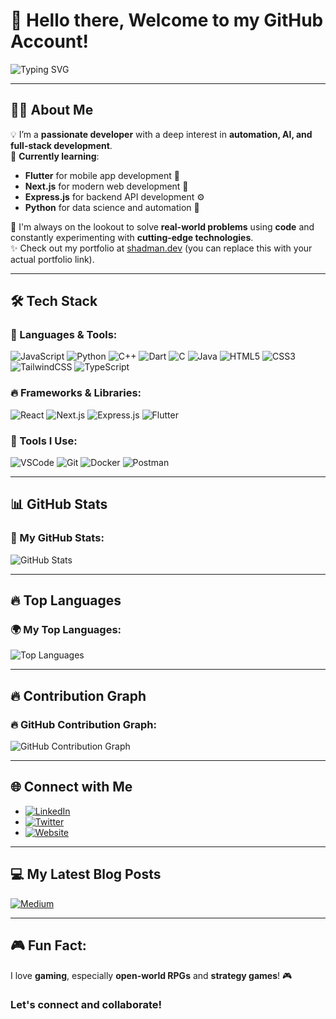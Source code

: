 # 👋 Hello there, Welcome to my GitHub Account!

![Typing SVG](https://readme-typing-svg.herokuapp.com?font=Fira+Code&pause=1000&color=36BCF7&width=435&lines=Shadman+Shakib+Alam+%7C+Developer;Passionate+about+Web+Automation;Always+learning+new+things!)

---

## 👨‍💻 About Me

💡 I’m a **passionate developer** with a deep interest in **automation, AI, and full-stack development**.  
🚀 **Currently learning**:
- **Flutter** for mobile app development 📱
- **Next.js** for modern web development 🚀
- **Express.js** for backend API development ⚙️
- **Python** for data science and automation 🤖

🎯 I'm always on the lookout to solve **real-world problems** using **code** and constantly experimenting with **cutting-edge technologies**.  
✨ Check out my portfolio at [shadman.dev](https://shadman.dev) (you can replace this with your actual portfolio link).

---

## 🛠️ Tech Stack

### 🚀 Languages & Tools:
![JavaScript](https://img.shields.io/badge/-JavaScript-F7DF1E?style=flat&logo=javascript&logoColor=black)
![Python](https://img.shields.io/badge/-Python-3776AB?style=flat&logo=python&logoColor=white)
![C++](https://img.shields.io/badge/-C++-00599C?style=flat&logo=cplusplus&logoColor=white)
![Dart](https://img.shields.io/badge/-Dart-0175C2?style=flat&logo=dart&logoColor=white)
![C](https://img.shields.io/badge/-C-00599C?style=flat&logo=c&logoColor=white)
![Java](https://img.shields.io/badge/-Java-007396?style=flat&logo=java&logoColor=white)
![HTML5](https://img.shields.io/badge/-HTML5-E34F26?style=flat&logo=html5&logoColor=white)
![CSS3](https://img.shields.io/badge/-CSS3-1572B6?style=flat&logo=css3&logoColor=white)
![TailwindCSS](https://img.shields.io/badge/-Tailwind%20CSS-38B2AC?style=flat&logo=tailwind-css&logoColor=white)
![TypeScript](https://img.shields.io/badge/-TypeScript-3178C6?style=flat&logo=typescript&logoColor=white)

### 🔥 Frameworks & Libraries:
![React](https://img.shields.io/badge/-React-61DAFB?style=flat&logo=react&logoColor=black)
![Next.js](https://img.shields.io/badge/-Next.js-000000?style=flat&logo=next.js&logoColor=white)
![Express.js](https://img.shields.io/badge/-Express.js-000000?style=flat&logo=express&logoColor=white)
![Flutter](https://img.shields.io/badge/-Flutter-02569B?style=flat&logo=flutter&logoColor=white)

### 🔧 Tools I Use:
![VSCode](https://img.shields.io/badge/-VSCode-007ACC?style=flat&logo=visualstudiocode&logoColor=white)
![Git](https://img.shields.io/badge/-Git-F05032?style=flat&logo=git&logoColor=white)
![Docker](https://img.shields.io/badge/-Docker-2496ED?style=flat&logo=docker&logoColor=white)
![Postman](https://img.shields.io/badge/-Postman-FF6C37?style=flat&logo=postman&logoColor=white)

---

## 📊 GitHub Stats

### 🚀 My GitHub Stats:
![GitHub Stats](https://github-readme-stats.vercel.app/api?username=shadman76r&show_icons=true&count_private=true&hide=prs&theme=tokyonight)

---

## 🔥 Top Languages

### 🌍 My Top Languages:
![Top Languages](https://github-readme-stats.vercel.app/api/top-langs/?username=shadman76r&layout=compact&theme=tokyonight)

---

## 🔥 Contribution Graph

### 🔥 GitHub Contribution Graph:
![GitHub Contribution Graph](https://raw.githubusercontent.com/shadman76r/shadman76r/main/github-contribution-grid-snake.svg)

---

## 🌐 Connect with Me

- [![LinkedIn](https://img.shields.io/badge/-LinkedIn-blue?style=for-the-badge&logo=linkedin)](https://www.linkedin.com/in/shadman76r)
- [![Twitter](https://img.shields.io/badge/-Twitter-blue?style=for-the-badge&logo=twitter)](https://twitter.com/shadman76r)
- [![Website](https://img.shields.io/badge/-Website-green?style=for-the-badge&logo=google-chrome)](https://shadman.dev) <!-- Replace with your actual website -->

---

## 💻 My Latest Blog Posts

<!-- If you have a blog, use this to dynamically link your posts -->
[![Medium](https://img.shields.io/badge/-Medium-12100E?style=for-the-badge&logo=medium&logoColor=white)](https://medium.com/@shadman76r)

---

## 🎮 Fun Fact: 
I love **gaming**, especially **open-world RPGs** and **strategy games**! 🎮

### Let's connect and collaborate!
